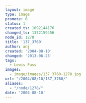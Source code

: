 ```yaml
---
layout: image
type: image
promote: 0
status: 1
created_ts: 1092144176
changed_ts: 1372159456
node_id: 1278
title: '137_3760'
author: anj
created: '2004-08-10'
changed: '2013-06-25'
tags:
  - Lewis Pass
images:
  - image/images/137_3760-1278.jpg
url: "/2004/08/10/137_3760/"
aliases:
  - "/node/1278/"
date: '2004-08-10'
---
```


